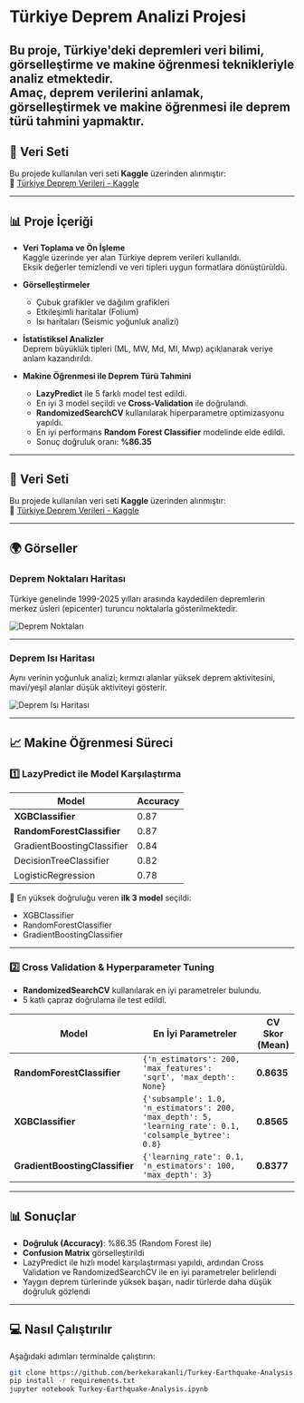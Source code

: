 # Türkiye Deprem Analizi Projesi

Bu proje, Türkiye'deki depremleri **veri bilimi**, **görselleştirme** ve **makine öğrenmesi** teknikleriyle analiz etmektedir.  
Amaç, deprem verilerini anlamak, görselleştirmek ve makine öğrenmesi ile deprem türü tahmini yapmaktır.
---

## 📂 Veri Seti

Bu projede kullanılan veri seti **Kaggle** üzerinden alınmıştır:  
🔗 [Türkiye Deprem Verileri - Kaggle](https://www.kaggle.com/datasets/yarenzoul/turkiye-deprem-verileri)

---

## 📊 Proje İçeriği

- **Veri Toplama ve Ön İşleme**  
  Kaggle üzerinde yer alan Türkiye deprem verileri kullanıldı.  
  Eksik değerler temizlendi ve veri tipleri uygun formatlara dönüştürüldü.

- **Görselleştirmeler**  
  - Çubuk grafikler ve dağılım grafikleri
  - Etkileşimli haritalar (Folium)
  - Isı haritaları (Seismic yoğunluk analizi)

- **İstatistiksel Analizler**  
  Deprem büyüklük tipleri (ML, MW, Md, MI, Mwp) açıklanarak veriye anlam kazandırıldı.

- **Makine Öğrenmesi ile Deprem Türü Tahmini**
  - **LazyPredict** ile 5 farklı model test edildi.
  - En iyi 3 model seçildi ve **Cross-Validation** ile doğrulandı.
  - **RandomizedSearchCV** kullanılarak hiperparametre optimizasyonu yapıldı.
  - En iyi performans **Random Forest Classifier** modelinde elde edildi.
  - Sonuç doğruluk oranı: **%86.35**

---


## 📂 Veri Seti

Bu projede kullanılan veri seti **Kaggle** üzerinden alınmıştır:  
🔗 [Türkiye Deprem Verileri - Kaggle](https://www.kaggle.com/datasets/yarenzoul/turkiye-deprem-verileri)

---


## 🌍 Görseller

### Deprem Noktaları Haritası
Türkiye genelinde 1999-2025 yılları arasında kaydedilen depremlerin merkez üsleri (epicenter) turuncu noktalarla gösterilmektedir.

![Deprem Noktaları](https://github.com/user-attachments/assets/9cf23a92-6cec-4253-8f95-77ea67eeb454)

---

### Deprem Isı Haritası
Aynı verinin yoğunluk analizi; kırmızı alanlar yüksek deprem aktivitesini, mavi/yeşil alanlar düşük aktiviteyi gösterir.

![Deprem Isı Haritası](https://github.com/user-attachments/assets/0a39bfcf-00c8-4295-ae87-f28fbb0da650)

---

## 📈 Makine Öğrenmesi Süreci

### 1️⃣ LazyPredict ile Model Karşılaştırma

| Model | Accuracy |
|-------|----------|
| **XGBClassifier** | 0.87 |
| **RandomForestClassifier** | 0.87 |
| GradientBoostingClassifier | 0.84 |
| DecisionTreeClassifier | 0.82 |
| LogisticRegression | 0.78 |

📌 En yüksek doğruluğu veren **ilk 3 model** seçildi:
- XGBClassifier
- RandomForestClassifier
- GradientBoostingClassifier

---

### 2️⃣ Cross Validation & Hyperparameter Tuning

- **RandomizedSearchCV** kullanılarak en iyi parametreler bulundu.
- 5 katlı çapraz doğrulama ile test edildi.

| Model | En İyi Parametreler | CV Skor (Mean) |
|-------|--------------------|---------------|
| **RandomForestClassifier** | `{'n_estimators': 200, 'max_features': 'sqrt', 'max_depth': None}` | **0.8635** |
| **XGBClassifier** | `{'subsample': 1.0, 'n_estimators': 200, 'max_depth': 5, 'learning_rate': 0.1, 'colsample_bytree': 0.8}` | **0.8565** |
| **GradientBoostingClassifier** | `{'learning_rate': 0.1, 'n_estimators': 100, 'max_depth': 3}` | **0.8377** |

---

## 📊 Sonuçlar

- **Doğruluk (Accuracy)**: %86.35 (Random Forest ile)
- **Confusion Matrix** görselleştirildi
- LazyPredict ile hızlı model karşılaştırması yapıldı, ardından Cross Validation ve RandomizedSearchCV ile en iyi parametreler belirlendi
- Yaygın deprem türlerinde yüksek başarı, nadir türlerde daha düşük doğruluk gözlendi

---


## 💻 Nasıl Çalıştırılır

Aşağıdaki adımları terminalde çalıştırın:

```bash
git clone https://github.com/berkekarakanli/Turkey-Earthquake-Analysis.git
pip install -r requirements.txt
jupyter notebook Turkey-Earthquake-Analysis.ipynb
